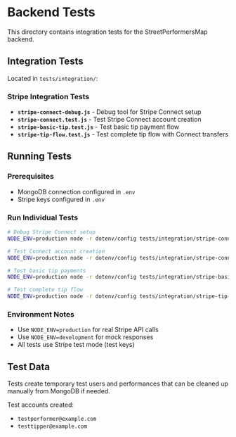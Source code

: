 # Backend Tests

This directory contains integration tests for the StreetPerformersMap backend.

## Integration Tests

Located in `tests/integration/`:

### Stripe Integration Tests

- **`stripe-connect-debug.js`** - Debug tool for Stripe Connect setup
- **`stripe-connect.test.js`** - Test Stripe Connect account creation
- **`stripe-basic-tip.test.js`** - Test basic tip payment flow
- **`stripe-tip-flow.test.js`** - Test complete tip flow with Connect transfers

## Running Tests

### Prerequisites
- MongoDB connection configured in `.env`
- Stripe keys configured in `.env`

### Run Individual Tests

```bash
# Debug Stripe Connect setup
NODE_ENV=production node -r dotenv/config tests/integration/stripe-connect-debug.js

# Test Connect account creation
NODE_ENV=production node -r dotenv/config tests/integration/stripe-connect.test.js

# Test basic tip payments
NODE_ENV=production node -r dotenv/config tests/integration/stripe-basic-tip.test.js

# Test complete tip flow
NODE_ENV=production node -r dotenv/config tests/integration/stripe-tip-flow.test.js
```

### Environment Notes

- Use `NODE_ENV=production` for real Stripe API calls
- Use `NODE_ENV=development` for mock responses
- All tests use Stripe test mode (test keys)

## Test Data

Tests create temporary test users and performances that can be cleaned up manually from MongoDB if needed.

Test accounts created:
- `testperformer@example.com`
- `testtipper@example.com`